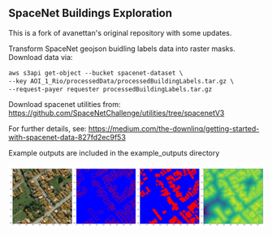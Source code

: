 ## SpaceNet Buildings Exploration

This is a fork of avanettan's original repository with some updates.

Transform SpaceNet geojson buidling labels data into raster masks.
Download data via:

    aws s3api get-object --bucket spacenet-dataset \
    --key AOI_1_Rio/processedData/processedBuildingLabels.tar.gz \
    --request-payer requester processedBuildingLabels.tar.gz

Download spacenet utilities from:
   https://github.com/SpaceNetChallenge/utilities/tree/spacenetV3 

For further details, see:
    https://medium.com/the-downlinq/getting-started-with-spacenet-data-827fd2ec9f53

Example outputs are included in the example_outputs directory

![Alt text](/example_outputs_adam/all_demo/013022223130_Public_img54.png?raw=true "Figure 1")

